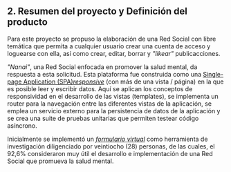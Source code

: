 ## 2. Resumen del proyecto y Definición del producto

Para este proyecto se propuso la elaboración de una Red Social con libre temática que permita a cualquier usuario crear una cuenta de acceso y loguearse con ella, así como crear, editar, borrar y _"likear"_ publicacciones. 

_"Nanai"_, una Red Social enfocada en promover la salud mental, da respuesta a esta solicitud. Esta plataforma fue construida como una [Single-page Application (SPA)](https://es.wikipedia.org/wiki/Single-page_application)[_responsive_](https://curriculum.laboratoria.la/es/topics/css/02-responsive) (con más de una vista / página) en la que es posible leer y escribir datos. Aquí se aplican los conceptos de responsividad en el desarrollo de las vistas (templates), se implementa un router para la navegación entre las diferentes vistas de la aplicación, se emplea un servicio externo para la persistencia de datos de la aplicación y se crea una suite de pruebas unitarias que permiten testear código asíncrono.

Inicialmente se implementó un [*formulario virtual*](https://docs.google.com/forms/d/1dTSggcu8N7ssEiBhRwln_lIFkjWUA64KnBUtJI3jAJI/ "formulario virtual") como herramienta de investigación diligenciado por veintiocho (28) personas, de las cuales, el 92,6% consideraron muy útil el desarrollo e implementación de una Red Social que promueva la salud mental.
